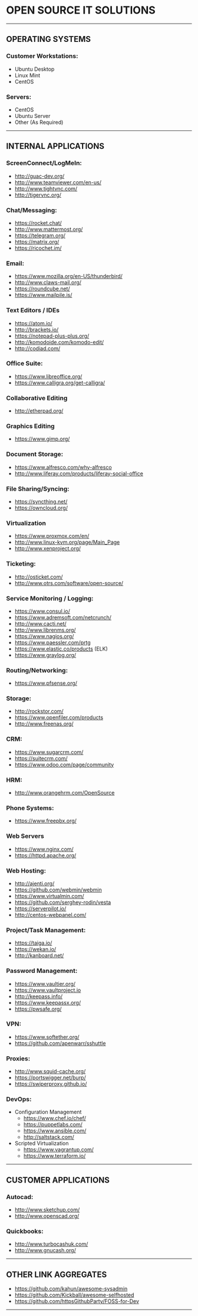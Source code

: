 # OPEN SOURCE IT SOLUTIONS

---
## OPERATING SYSTEMS

### Customer Workstations:
- Ubuntu Desktop
- Linux Mint
- CentOS

### Servers:
- CentOS
- Ubuntu Server
- Other (As Required)

---
## INTERNAL APPLICATIONS

### ScreenConnect/LogMeIn:
- http://guac-dev.org/
- http://www.teamviewer.com/en-us/
- http://www.tightvnc.com/
- http://tigervnc.org/

### Chat/Messaging:
- https://rocket.chat/
- http://www.mattermost.org/
- https://telegram.org/
- https://matrix.org/
- https://ricochet.im/

### Email:
- https://www.mozilla.org/en-US/thunderbird/
- http://www.claws-mail.org/
- https://roundcube.net/
- https://www.mailpile.is/

### Text Editors / IDEs
- https://atom.io/
- http://brackets.io/
- https://notepad-plus-plus.org/
- http://komodoide.com/komodo-edit/
- http://codiad.com/

### Office Suite:
- https://www.libreoffice.org/
- https://www.calligra.org/get-calligra/

### Collaborative Editing
- http://etherpad.org/

### Graphics Editing
- https://www.gimp.org/

### Document Storage:
- https://www.alfresco.com/why-alfresco
- http://www.liferay.com/products/liferay-social-office

### File Sharing/Syncing:
- https://syncthing.net/
- https://owncloud.org/

### Virtualization
- https://www.proxmox.com/en/
- http://www.linux-kvm.org/page/Main_Page
- http://www.xenproject.org/

### Ticketing:
- http://osticket.com/
- http://www.otrs.com/software/open-source/

### Service Monitoring / Logging:
- https://www.consul.io/
- https://www.adremsoft.com/netcrunch/ 
- http://www.cacti.net/ 
- http://www.librenms.org/
- https://www.nagios.org/ 
- https://www.paessler.com/prtg
- https://www.elastic.co/products (ELK)
- https://www.graylog.org/

### Routing/Networking:
- https://www.pfsense.org/

### Storage:
- http://rockstor.com/ 
- https://www.openfiler.com/products
- http://www.freenas.org/ 

### CRM:
- https://www.sugarcrm.com/
- https://suitecrm.com/
- https://www.odoo.com/page/community

### HRM:
- http://www.orangehrm.com/OpenSource

### Phone Systems:
- https://www.freepbx.org/

### Web Servers
- https://www.nginx.com/
- https://httpd.apache.org/

### Web Hosting:
- http://ajenti.org/
- https://github.com/webmin/webmin
- https://www.virtualmin.com/
- https://github.com/serghey-rodin/vesta
- https://serverpilot.io/
- http://centos-webpanel.com/

### Project/Task Management:
- https://taiga.io/
- https://wekan.io/
- http://kanboard.net/

### Password Management:
- https://www.vaultier.org/
- https://www.vaultproject.io
- http://keepass.info/
- https://www.keepassx.org/
- https://pwsafe.org/

### VPN:
- https://www.softether.org/
- https://github.com/apenwarr/sshuttle

### Proxies:
- http://www.squid-cache.org/
- https://portswigger.net/burp/
- https://swiperproxy.github.io/

### DevOps:
- Configuration Management
  - https://www.chef.io/chef/
  - https://puppetlabs.com/
  - https://www.ansible.com/
  - http://saltstack.com/
- Scripted Virtualization
  - https://www.vagrantup.com/
  - https://www.terraform.io/

---
## CUSTOMER APPLICATIONS

### Autocad:
- http://www.sketchup.com/
- http://www.openscad.org/

### Quickbooks:
- http://www.turbocashuk.com/
- http://www.gnucash.org/

---
## OTHER LINK AGGREGATES
- https://github.com/kahun/awesome-sysadmin
- https://github.com/Kickball/awesome-selfhosted
- https://github.com/httpsGithubParty/FOSS-for-Dev
---
